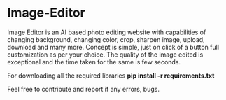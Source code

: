 # Image-Editor
Image Editor is an AI based photo editing website with capabilities of changing background, changing color, crop, sharpen image, upload, download and many more.  Concept is simple, just on click of a button full customization as per your choice. The quality of the image edited is exceptional and the time taken for the same is few seconds.

For downloading all the required libraries
**pip install -r requirements.txt**

Feel free to contribute and report if any errors, bugs.
